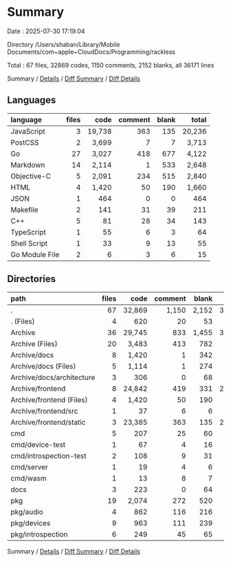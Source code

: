 # Summary

Date : 2025-07-30 17:19:04

Directory /Users/shaban/Library/Mobile Documents/com~apple~CloudDocs/Programming/rackless

Total : 67 files,  32869 codes, 1150 comments, 2152 blanks, all 36171 lines

Summary / [Details](details.md) / [Diff Summary](diff.md) / [Diff Details](diff-details.md)

## Languages
| language | files | code | comment | blank | total |
| :--- | ---: | ---: | ---: | ---: | ---: |
| JavaScript | 3 | 19,738 | 363 | 135 | 20,236 |
| PostCSS | 2 | 3,699 | 7 | 7 | 3,713 |
| Go | 27 | 3,027 | 418 | 677 | 4,122 |
| Markdown | 14 | 2,114 | 1 | 533 | 2,648 |
| Objective-C | 5 | 2,091 | 234 | 515 | 2,840 |
| HTML | 4 | 1,420 | 50 | 190 | 1,660 |
| JSON | 1 | 464 | 0 | 0 | 464 |
| Makefile | 2 | 141 | 31 | 39 | 211 |
| C++ | 5 | 81 | 28 | 34 | 143 |
| TypeScript | 1 | 55 | 6 | 3 | 64 |
| Shell Script | 1 | 33 | 9 | 13 | 55 |
| Go Module File | 2 | 6 | 3 | 6 | 15 |

## Directories
| path | files | code | comment | blank | total |
| :--- | ---: | ---: | ---: | ---: | ---: |
| . | 67 | 32,869 | 1,150 | 2,152 | 36,171 |
| . (Files) | 4 | 620 | 20 | 53 | 693 |
| Archive | 36 | 29,745 | 833 | 1,455 | 32,033 |
| Archive (Files) | 20 | 3,483 | 413 | 782 | 4,678 |
| Archive/docs | 8 | 1,420 | 1 | 342 | 1,763 |
| Archive/docs (Files) | 5 | 1,114 | 1 | 274 | 1,389 |
| Archive/docs/architecture | 3 | 306 | 0 | 68 | 374 |
| Archive/frontend | 8 | 24,842 | 419 | 331 | 25,592 |
| Archive/frontend (Files) | 4 | 1,420 | 50 | 190 | 1,660 |
| Archive/frontend/src | 1 | 37 | 6 | 6 | 49 |
| Archive/frontend/static | 3 | 23,385 | 363 | 135 | 23,883 |
| cmd | 5 | 207 | 25 | 60 | 292 |
| cmd/device-test | 1 | 67 | 4 | 16 | 87 |
| cmd/introspection-test | 2 | 108 | 9 | 31 | 148 |
| cmd/server | 1 | 19 | 4 | 6 | 29 |
| cmd/wasm | 1 | 13 | 8 | 7 | 28 |
| docs | 3 | 223 | 0 | 64 | 287 |
| pkg | 19 | 2,074 | 272 | 520 | 2,866 |
| pkg/audio | 4 | 862 | 116 | 216 | 1,194 |
| pkg/devices | 9 | 963 | 111 | 239 | 1,313 |
| pkg/introspection | 6 | 249 | 45 | 65 | 359 |

Summary / [Details](details.md) / [Diff Summary](diff.md) / [Diff Details](diff-details.md)